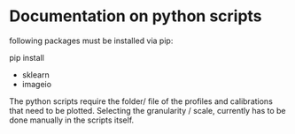 # Documentation on python scripts

following packages must be installed via pip:

pip install <packageName>

- sklearn
- imageio

The python scripts require the folder/ file of the profiles and calibrations that need to be plotted. Selecting the granularity / scale, currently has to be done manually in the scripts itself.